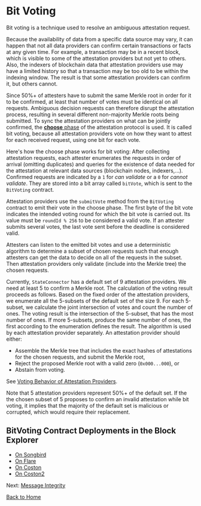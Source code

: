 # Bit Voting

Bit voting is a technique used to resolve an ambiguous attestation request.

Because the availability of data from a specific data source may vary, it can happen that not all data providers can confirm certain transactions or facts at any given time. For example, a transaction may be in a recent block, which is visible to some of the attestation providers but not yet to others. Also, the indexers of blockchain data that attestation providers use may have a limited history so that a transaction may be too old to be within the indexing window. The result is that some attestation providers can confirm it, but others cannot.

Since 50%+ of attesters have to submit the same Merkle root in order for it to be confirmed, at least that number of votes must be identical on all requests. Ambiguous decision requests can therefore disrupt the attestation process, resulting in several different non-majority Merkle roots being submitted. To sync the attestation providers on what can be jointly confirmed, the [**choose** phase](./attestation-protocol.md#five-phases-of-a-round) of the attestation protocol is used. It is called bit voting, because all attestation providers vote on how they want to attest for each received request, using one bit for each vote.

Here's how the choose phase works for bit voting: After collecting attestation requests, each attester enumerates the requests in order of arrival (omitting duplicates) and queries for the existence of data needed for the attestation at relevant data sources (blockchain nodes, indexers,...). Confirmed requests are indicated by a `1` for _can validate_ or a `0` for _cannot validate_. They are stored into a bit array called `bitVote`, which is sent to the `BitVoting` contract.

Attestation providers use the `submitVote` method from the `BitVoting` contract to emit their vote in the choose phase. The first byte of the bit vote indicates the intended voting round for which the bit vote is carried out. Its value must be `roundId % 256` to be considered a valid vote. If an attester submits several votes, the last vote sent before the deadline is considered valid.

Attesters can listen to the emitted bit votes and use a deterministic algorithm to determine a subset of chosen requests such that enough attesters can get the data to decide on all of the requests in the subset. Then attestation providers only validate (include into the Merkle tree) the chosen requests.

Currently, `StateConnector` has a default set of 9 attestation providers. We need at least 5 to confirm a Merkle root. The calculation of the voting result proceeds as follows. Based on the fixed order of the attestation providers, we enumerate all the 5-subsets of the default set of the size 9. For each 5-subset, we calculate the joint intersection of votes and count the number of ones. The voting result is the intersection of the 5-subset, that has the most number of ones. If more 5-subsets, produce the same number of ones, the first according to the enumeration defines the result. The algorithm is used by each attestation provider separately. An attestation provider should either:

- Assemble the Merkle tree that includes the exact hashes of attestations for the chosen requests, and submit the Merkle root,
- Reject the proposed Merkle root with a valid zero (`0x000...000`), or
- Abstain from voting.

See [Voting Behavior of Attestation Providers](./voting-behavior.md).

Note that 5 attestation providers represent 50%+ of the default set. If the the chosen subset of 5 proposes to confirm an invalid attestation while bit voting, it implies that the majority of the default set is malicious or corrupted, which would require their replacement.

## BitVoting Contract Deployments in the Block Explorer

- [On Songbird](https://songbird-explorer.flare.network/address/0xd1Fa33f1b591866dEaB5cF25764Ee95F24B1bE64)
- [On Flare](https://flare-explorer.flare.network/address/0xd1Fa33f1b591866dEaB5cF25764Ee95F24B1bE64)
- [On Coston](https://coston-explorer.flare.network/address/0xd1Fa33f1b591866dEaB5cF25764Ee95F24B1bE64)
- [On Coston2](https://coston2-explorer.flare.network/address/0xd1Fa33f1b591866dEaB5cF25764Ee95F24B1bE64)

Next: [Message Integrity](./message-integrity.md)

[Back to Home](../README.md)

